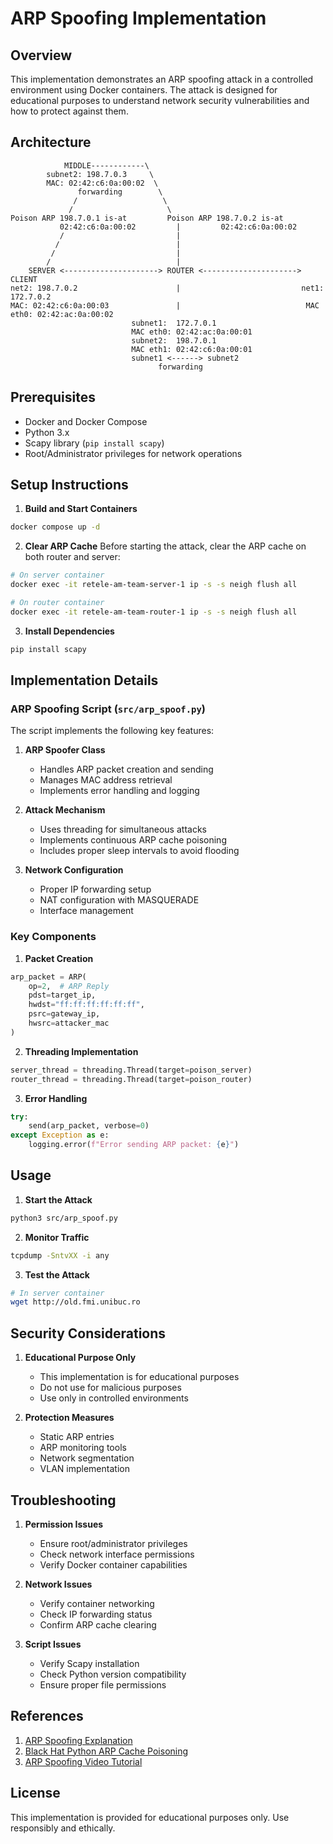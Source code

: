 # ARP Spoofing Implementation

## Overview
This implementation demonstrates an ARP spoofing attack in a controlled environment using Docker containers. The attack is designed for educational purposes to understand network security vulnerabilities and how to protect against them.

## Architecture
```
            MIDDLE------------\
        subnet2: 198.7.0.3     \
        MAC: 02:42:c6:0a:00:02  \
               forwarding        \ 
              /                   \
             /                     \
Poison ARP 198.7.0.1 is-at         Poison ARP 198.7.0.2 is-at 
           02:42:c6:0a:00:02         |         02:42:c6:0a:00:02
           /                         |
          /                          |
         /                           |
        /                            |
    SERVER <---------------------> ROUTER <---------------------> CLIENT
net2: 198.7.0.2                      |                           net1: 172.7.0.2
MAC: 02:42:c6:0a:00:03               |                            MAC eth0: 02:42:ac:0a:00:02
                           subnet1:  172.7.0.1
                           MAC eth0: 02:42:ac:0a:00:01
                           subnet2:  198.7.0.1
                           MAC eth1: 02:42:c6:0a:00:01
                           subnet1 <------> subnet2
                                 forwarding
```

## Prerequisites
- Docker and Docker Compose
- Python 3.x
- Scapy library (`pip install scapy`)
- Root/Administrator privileges for network operations

## Setup Instructions

1. **Build and Start Containers**
```bash
docker compose up -d
```

2. **Clear ARP Cache**
Before starting the attack, clear the ARP cache on both router and server:
```bash
# On server container
docker exec -it retele-am-team-server-1 ip -s -s neigh flush all

# On router container
docker exec -it retele-am-team-router-1 ip -s -s neigh flush all
```

3. **Install Dependencies**
```bash
pip install scapy
```

## Implementation Details

### ARP Spoofing Script (`src/arp_spoof.py`)

The script implements the following key features:

1. **ARP Spoofer Class**
   - Handles ARP packet creation and sending
   - Manages MAC address retrieval
   - Implements error handling and logging

2. **Attack Mechanism**
   - Uses threading for simultaneous attacks
   - Implements continuous ARP cache poisoning
   - Includes proper sleep intervals to avoid flooding

3. **Network Configuration**
   - Proper IP forwarding setup
   - NAT configuration with MASQUERADE
   - Interface management

### Key Components

1. **Packet Creation**
```python
arp_packet = ARP(
    op=2,  # ARP Reply
    pdst=target_ip,
    hwdst="ff:ff:ff:ff:ff:ff",
    psrc=gateway_ip,
    hwsrc=attacker_mac
)
```

2. **Threading Implementation**
```python
server_thread = threading.Thread(target=poison_server)
router_thread = threading.Thread(target=poison_router)
```

3. **Error Handling**
```python
try:
    send(arp_packet, verbose=0)
except Exception as e:
    logging.error(f"Error sending ARP packet: {e}")
```

## Usage

1. **Start the Attack**
```bash
python3 src/arp_spoof.py
```

2. **Monitor Traffic**
```bash
tcpdump -SntvXX -i any
```

3. **Test the Attack**
```bash
# In server container
wget http://old.fmi.unibuc.ro
```

## Security Considerations

1. **Educational Purpose Only**
   - This implementation is for educational purposes
   - Do not use for malicious purposes
   - Use only in controlled environments

2. **Protection Measures**
   - Static ARP entries
   - ARP monitoring tools
   - Network segmentation
   - VLAN implementation

## Troubleshooting

1. **Permission Issues**
   - Ensure root/administrator privileges
   - Check network interface permissions
   - Verify Docker container capabilities

2. **Network Issues**
   - Verify container networking
   - Check IP forwarding status
   - Confirm ARP cache clearing

3. **Script Issues**
   - Verify Scapy installation
   - Check Python version compatibility
   - Ensure proper file permissions

## References

1. [ARP Spoofing Explanation](https://samsclass.info/124/proj11/P13xN-arpspoof.html)
2. [Black Hat Python ARP Cache Poisoning](https://medium.com/@ismailakkila/black-hat-python-arp-cache-poisoning-with-scapy-7cb1d8b9d242)
3. [ARP Spoofing Video Tutorial](https://www.youtube.com/watch?v=hI9J_tnNDCc)

## License
This implementation is provided for educational purposes only. Use responsibly and ethically. 
